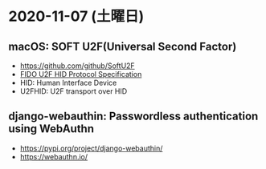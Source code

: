 # 2020-11-07 (土曜日)

## macOS: SOFT U2F(Universal Second Factor)

- https://github.com/github/SoftU2F
- [FIDO U2F HID Protocol Specification](https://fidoalliance.org/specs/fido-u2f-v1.0-nfc-bt-amendment-20150514/fido-u2f-hid-protocol.html)
- HID: Human Interface Device
- U2FHID: U2F transport over HID 


## django-webauthin: Passwordless authentication using WebAuthn

- https://pypi.org/project/django-webauthin/
- https://webauthn.io/